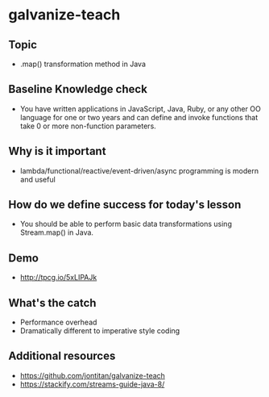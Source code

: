 # galvanize-teach

## Topic
- .map() transformation method in Java

## Baseline Knowledge check
- You have written applications in JavaScript, Java, Ruby, or any other OO language for one or two years and can define and invoke functions that take 0 or more non-function parameters.

## Why is it important
- lambda/functional/reactive/event-driven/async programming is modern and useful

## How do we define success for today's lesson
- You should be able to perform basic data transformations using Stream.map() in Java.

## Demo
- http://tpcg.io/5xLIPAJk

## What's the catch
- Performance overhead
- Dramatically different to imperative style coding

## Additional resources
- https://github.com/jontitan/galvanize-teach
- https://stackify.com/streams-guide-java-8/

